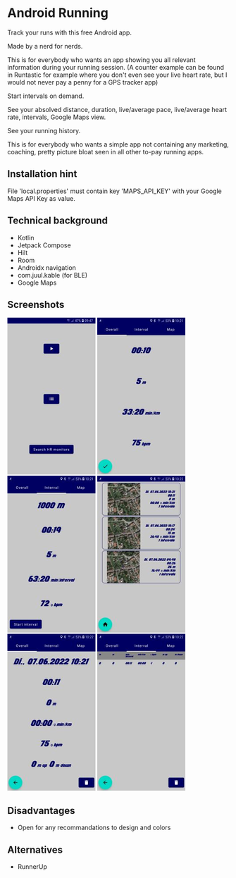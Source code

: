 # Android Running
Track your runs with this free Android app.

Made by a nerd for nerds.

This is for everybody who wants an app showing you all relevant information during your running session. (A counter example can be found in Runtastic for example where you don't even see your live heart rate, but I would not never pay a penny for a GPS tracker app)

Start intervals on demand.

See your absolved distance, duration, live/average pace, live/average heart rate, intervals, Google Maps view.

See your running history.

This is for everybody who wants a simple app not containing any marketing, coaching, pretty picture bloat seen in all other to-pay running apps.

## Installation hint
File 'local.properties' must contain key 'MAPS_API_KEY' with your Google Maps API Key as value.

## Technical background
- Kotlin
- Jetpack Compose
- Hilt
- Room
- Androidx navigation
- com.juul.kable (for BLE)
- Google Maps

## Screenshots
![Home menu](/screenshots/0HomeMenu.jpg?raw=true "Home menu")
![Live run](/screenshots/1LiveRun.jpg?raw=true "Live run")
![Live interval](/screenshots/1LiveInterval.jpg?raw=true "Live interval")
![History](/screenshots/2History.jpg?raw=true "History")
![History run](/screenshots/2HistoryRun.jpg?raw=true "History run")
![History intervals](/screenshots/2HistoryIntervals.jpg?raw=true "History intervals")

## Disadvantages
- Open for any recommandations to design and colors

## Alternatives
- RunnerUp
